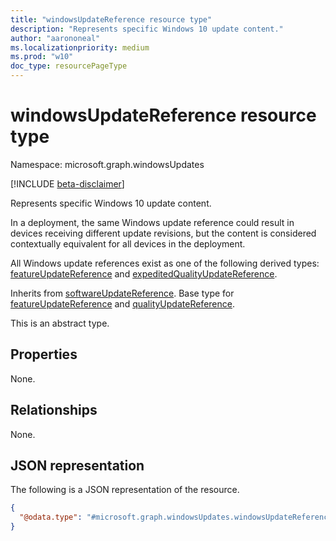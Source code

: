 ```yaml
---
title: "windowsUpdateReference resource type"
description: "Represents specific Windows 10 update content."
author: "aarononeal"
ms.localizationpriority: medium
ms.prod: "w10"
doc_type: resourcePageType
---
```


# windowsUpdateReference resource type

Namespace: microsoft.graph.windowsUpdates

[!INCLUDE [beta-disclaimer](../../includes/beta-disclaimer.md)]

Represents specific Windows 10 update content.

In a deployment, the same Windows update reference could result in devices receiving different update revisions, but the content is considered contextually equivalent for all devices in the deployment.

All Windows update references exist as one of the following derived types: [featureUpdateReference](../resources/windowsupdates-featureupdatereference.md) and [expeditedQualityUpdateReference](../resources/windowsupdates-expeditedqualityupdatereference.md).

Inherits from [softwareUpdateReference](../resources/windowsupdates-softwareupdatereference.md). Base type for [featureUpdateReference](../resources/windowsupdates-featureupdatereference.md) and [qualityUpdateReference](../resources/windowsupdates-qualityupdatereference.md).

This is an abstract type.

## Properties
None.

## Relationships
None.

## JSON representation
The following is a JSON representation of the resource.
<!-- {
  "blockType": "resource",
  "@odata.type": "microsoft.graph.windowsUpdates.windowsUpdateReference"
}
-->
``` json
{
  "@odata.type": "#microsoft.graph.windowsUpdates.windowsUpdateReference"
}
```


